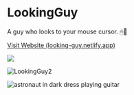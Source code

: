 # LookingGuy
A guy who looks to your mouse cursor. 🖱👀

[Visit Website (looking-guy.netlify.app)](https://looking-guy.netlify.app/)

<a href="#"><img src="[http://example.com/path/image](https://github.com/mitinull/LookingGuy/assets/80200060/ff400751-999d-4085-b738-ad84e2d361b8)" /></a>

![LookingGuy2](https://github.com/mitinull/LookingGuy/assets/80200060/2382f3a3-770a-47a0-9f92-7b2f46000827)

![astronaut in dark dress playing guitar](https://github.com/mitinull/LookingGuy/assets/80200060/a5ace7c7-6dc5-4727-9c36-c2adb9307081)
